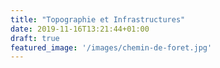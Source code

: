 ```yaml
---
title: "Topographie et Infrastructures"
date: 2019-11-16T13:21:44+01:00
draft: true
featured_image: '/images/chemin-de-foret.jpg'
---
```



